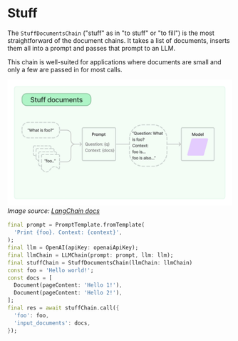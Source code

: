 # Stuff

The `StuffDocumentsChain` ("stuff" as in "to stuff" or "to fill") is the most
straightforward of the document chains. It takes a list of documents, inserts
them all into a prompt and passes that prompt to an LLM.

This chain is well-suited for applications where documents are small and only a
few are passed in for most calls.

![StuffDocumentsChain](img/stuff.jpg)
*Image source: [LangChain docs](https://python.langchain.com/docs/modules/chains/document/stuff)*

```dart
final prompt = PromptTemplate.fromTemplate(
  'Print {foo}. Context: {context}',
);
final llm = OpenAI(apiKey: openaiApiKey);
final llmChain = LLMChain(prompt: prompt, llm: llm);
final stuffChain = StuffDocumentsChain(llmChain: llmChain)
const foo = 'Hello world!';
const docs = [
  Document(pageContent: 'Hello 1!'),
  Document(pageContent: 'Hello 2!'),
];
final res = await stuffChain.call({
  'foo': foo,
  'input_documents': docs,
});
```

